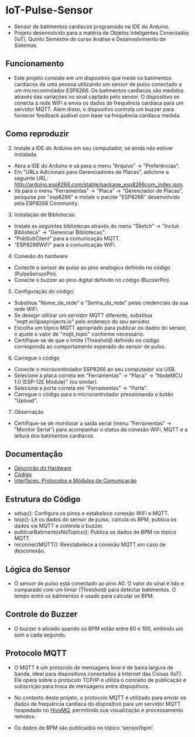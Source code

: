 # IoT-Pulse-Sensor
- Sensor de batimentos cardiacos programado na IDE do Arduino.
- Projeto desenvolvido para a matéria de Objetos Inteligentes Conectados (IoT), Quinto Semestre do curso Análise e Desenvolvimento de Sistemas.

## Funcionamento 
- Este projeto consiste em um dispositivo que mede os batimentos cardíacos de uma pessoa utilizando um sensor de pulso conectado a um microcontrolador ESP8266. Os batimentos cardíacos são medidos através das variações no sinal captado pelo sensor. O dispositivo se conecta à rede WiFi e envia os dados de frequência cardíaca para um servidor MQTT. Além disso, o dispositivo controla um buzzer para fornecer feedback audível com base na frequência cardíaca medida.

## Como reproduzir

2. Instale a IDE do Arduino em seu computador, se ainda não estiver instalada. <br>
- Abra a IDE do Arduino e vá para o menu "Arquivo" -> "Preferências". <br>
- Em "URLs Adicionais para Gerenciadores de Placas", adicione a seguinte URL: http://arduino.esp8266.com/stable/package_esp8266com_index.json. <br>
- Vá para o menu "Ferramentas" -> "Placa" -> "Gerenciador de Placas", pesquise por "esp8266" e instale o pacote "ESP8266" desenvolvido pela ESP8266 Community.
3. Instalação de Bibliotecas.
- Instale as seguintes bibliotecas através do menu "Sketch" -> "Incluir Biblioteca" -> "Gerenciar Bibliotecas":
- "PubSubClient" para a comunicação MQTT.
- "ESP8266WiFi" para a comunicação WiFi.
4. Conexão do hardware
- Conecte o sensor de pulso ao pino analógico definido no código (PulseSensorPin).
- Conecte o buzzer ao pino digital definido no código (BuzzerPin).
5. Configuração do código:
- Substitua "Nome_da_rede" e "Senha_da_rede" pelas credenciais da sua rede WiFi.
- Se desejar utilizar um servidor MQTT diferente, substitua "mqtt.eclipseprojects.io" pelo endereço do seu servidor.
- Escolha um tópico MQTT apropriado para publicar os dados do sensor, e ajuste o valor de "mqtt_topic" conforme necessário.
- Certifique-se de que o limite (Threshold) definido no código corresponda ao comportamento esperado do sensor de pulso.
6. Carregue o código
- Conecte o microcontrolador ESP8266 ao seu computador via USB.
- Selecione a placa correta em "Ferramentas" -> "Placa" -> "NodeMCU 1.0 (ESP-12E Module)" (ou similar).
- Selecione a porta correta em "Ferramentas" -> "Porta".
- Carregue o código para o microcontrolador pressionando o botão "Upload".
7. Observação
- Certifique-se de monitorar a saída serial (menu "Ferramentas" -> "Monitor Serial") para acompanhar o status da conexão WiFi, MQTT e a leitura dos batimentos cardíacos.


## Documentação
- [Descrição do Hardware](docs/hardwaredescription.md)
- [Código](batimentos_iot.ino)
- [Interfaces, Protocolos e Módulos de Comunicação](docs/communication.md)

## Estrutura do Código
- setup(): Configura os pinos e estabelece conexão WiFi e MQTT.
- loop(): Lê os dados do sensor de pulso, calcula os BPM, publica os dados via MQTT e controla o buzzer.
- publicarBatimentosNoTopico(): Publica os dados de BPM no tópico MQTT.
- reconnectMQTT(): Reestabelece a conexão MQTT em caso de desconexão.

## Lógica do Sensor
- O sensor de pulso está conectado ao pino A0. O valor do sinal é lido e comparado com um limiar (Threshold) para detectar batimentos. O tempo entre os batimentos é usado para calcular os BPM.

## Controle do Buzzer
- O buzzer é ativado quando os BPM estão entre 60 e 100, emitindo um som a cada segundo.

## Protocolo MQTT
- O MQTT é um protocolo de mensagens leve e de baixa largura de banda, ideal para dispositivos conectados à Internet das Coisas (IoT). Ele opera sobre o protocolo TCP/IP e utiliza o conceito de publicação e subscrição para troca de mensagens entre dispositivos.
- No contexto deste projeto, o protocolo MQTT é utilizado para enviar os dados de frequência cardíaca do dispositivo para um servidor MQTT hospedado no [HiveMQ](https://www.hivemq.com/demos/websocket-client/), permitindo sua visualização e processamento remotos.

- Os dados de BPM são publicados no tópico 'sensor/bpm'.

